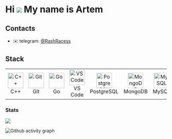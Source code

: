 <!DOCTYPE html>
<html>
<head>
  <meta charset="UTF-8">
</head>
<body>
  <h1>Hi <img src="https://user-images.githubusercontent.com/18350557/176309783-0785949b-9127-417c-8b55-ab5a4333674e.gif"> My name is Аrtem</h1>
  
  <h2>Contacts</h2>
  <ul>
    <li>✉️ telegram: <a href="telegram:@RashRacess">@RashRacess</a></li>
  </ul>
  
  <h2>Stack</h2>
  
  <table>
    <tr>
      <td align="center" width="96">
        <a href="https://docs.microsoft.com/en-us/cpp/?view=msvc-170" target="_blank" rel="noreferrer">
          <img src="https://raw.githubusercontent.com/danielcranney/readme-generator/main/public/icons/skills/cplusplus-colored.svg" width="48" height="48" alt="C++">
        </a>
        <br>C++
      </td>
      <td align="center" width="96">
        <a href="https://git-scm.com/" target="_blank" rel="noreferrer">
          <img src="https://raw.githubusercontent.com/danielcranney/readme-generator/main/public/icons/skills/git-colored.svg" width="48" height="48" alt="Git">
        </a>
        <br>Git
      </td>
      <td align="center" width="96">
        <a href="https://go.dev/doc/" target="_blank" rel="noreferrer">
          <img src="https://raw.githubusercontent.com/danielcranney/readme-generator/main/public/icons/skills/go-colored.svg" width="48" height="48" alt="Go">
        </a>
        <br>Go
      </td>
      <td align="center" width="96">
        <a href="https://code.visualstudio.com/" target="_blank" rel="noreferrer">
          <img src="https://raw.githubusercontent.com/danielcranney/readme-generator/main/public/icons/skills/visualstudiocode.svg" width="48" height="48" alt="VS Code">
        </a>
        <br>VS Code
      </td>
      <td align="center" width="96">
        <a href="https://www.postgresql.org/" target="_blank" rel="noreferrer">
          <img src="https://raw.githubusercontent.com/danielcranney/readme-generator/main/public/icons/skills/postgresql-colored.svg" width="48" height="48" alt="PostgreSQL">
        </a>
        <br>PostgreSQL
      </td>
      <td align="center" width="96">
        <a href="https://www.mongodb.com/" target="_blank" rel="noreferrer">
          <img src="https://raw.githubusercontent.com/danielcranney/readme-generator/main/public/icons/skills/mongodb-colored.svg" width="48" height="48" alt="MongoDB">
        </a>
        <br>MongoDB
      </td>
      <td align="center" width="96">
        <a href="https://www.mysql.com/" target="_blank" rel="noreferrer">
          <img src="https://raw.githubusercontent.com/danielcranney/readme-generator/main/public/icons/skills/mysql-colored.svg" width="48" height="48" alt="MySQL">
        </a>
        <br>MySQL
      </td>
      <td align="center" width="96">
        <a href="https://www.linux.org" target="_blank" rel="noreferrer">
          <img src="https://raw.githubusercontent.com/danielcranney/readme-generator/main/public/icons/skills/linux-colored.svg" width="48" height="48" alt="Linux">
        </a>
        <br>Linux
      </td>
      <td align="center" width="96">
        <a href="https://www.docker.com/" target="_blank" rel="noreferrer">
          <img src="https://raw.githubusercontent.com/danielcranney/readme-generator/main/public/icons/skills/docker-colored.svg" width="48" height="48" alt="Docker">
        </a>
        <br>Docker
      </td>
    </tr>
  </table>
  
  <h3>Stats</h3>
  
  <a href="http://www.github.com/RashRacess"><img src="https://github-readme-streak-stats.herokuapp.com/?user=RashRacess&stroke=facc15&background=000000&ring=a855f7&fire=a855f7&currStreakNum=facc15&currStreakLabel=a855f7&sideNums=facc15&sideLabels=facc15&dates=facc15&hide_border=true" /></a>
  
  <img src="https://github-readme-activity-graph.vercel.app/graph?username=RashRacess&&bg_color=000000&title_color=ffffff&point=facc15&line=a855f7&color=ffffff" alt="Github activity graph">
</body>
</html>
